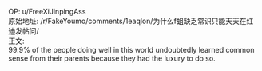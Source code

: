 
OP: u/FreeXiJinpingAss  
原始地址: /r/FakeYoumo/comments/1eaqlon/为什么f蛆缺乏常识只能天天在红迪发帖问/  
正文:  
99.9% of the people doing well in this world undoubtedly learned common sense from their parents because they had the luxury to do so.
